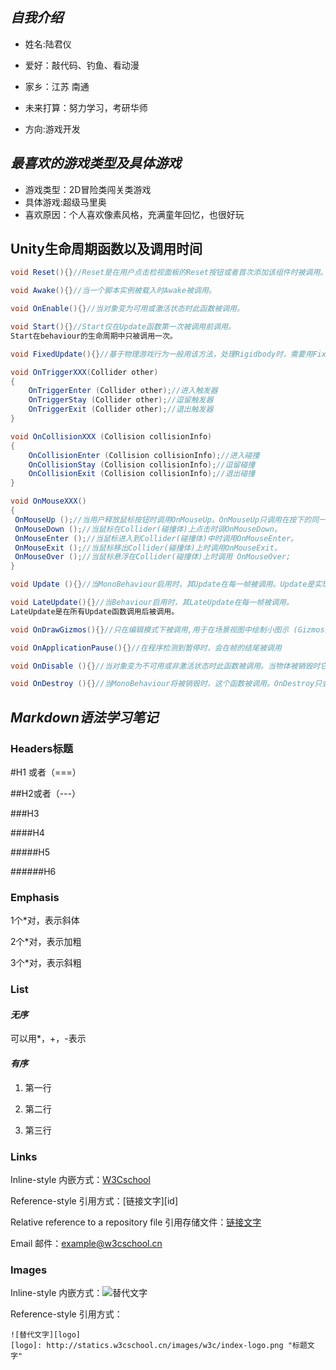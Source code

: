 ##  *自我介绍*

-  姓名:陆君仪

-  爱好：敲代码、钓鱼、看动漫

- 家乡：江苏 南通

-  未来打算：努力学习，考研华师

- 方向:游戏开发

## *最喜欢的游戏类型及具体游戏*

- 游戏类型：2D冒险类闯关类游戏
- 具体游戏:超级马里奥
- 喜欢原因：个人喜欢像素风格，充满童年回忆，也很好玩

## Unity生命周期函数以及调用时间

```c#
void Reset(){}//Reset是在用户点击检视面板的Reset按钮或者首次添加该组件时被调用。此函数只在编辑模式下被调用。Reset最常用于在检视面板中给定一个最常用的默认值。
```

```c#
void Awake(){}//当一个脚本实例被载入时Awake被调用。
```

```c#
void OnEnable(){}//当对象变为可用或激活状态时此函数被调用。
```

```c#
void Start(){}//Start仅在Update函数第一次被调用前调用。
Start在behaviour的生命周期中只被调用一次。
```

```c#
void FixedUpdate(){}//基于物理游戏行为一般用该方法，处理Rigidbody时，需要用FixedUpdate代替Update
```

```c#
void OnTriggerXXX(Collider other)
{
    OnTriggerEnter (Collider other);//进入触发器
    OnTriggerStay (Collider other);//逗留触发器
    OnTriggerExit (Collider other);//退出触发器
}
```

```c#
void OnCollisionXXX (Collision collisionInfo)
{
    OnCollisionEnter (Collision collisionInfo);//进入碰撞
    OnCollisionStay (Collision collisionInfo);//逗留碰撞
    OnCollisionExit (Collision collisionInfo);//退出碰撞
}
```

```c#
void OnMouseXXX()
{
 OnMouseUp ();//当用户释放鼠标按钮时调用OnMouseUp。OnMouseUp只调用在按下的同一物体上
 OnMouseDown ();//当鼠标在Collider(碰撞体)上点击时调OnMouseDown。
 OnMouseEnter ();//当鼠标进入到Collider(碰撞体)中时调用OnMouseEnter。
 OnMouseExit ();//当鼠标移出Collider(碰撞体)上时调用OnMouseExit。
 OnMouseOver ();//当鼠标悬浮在Collider(碰撞体)上时调用 OnMouseOver;
}
```

```c#
void Update (){}//当MonoBehaviour启用时，其Update在每一帧被调用。Update是实现各种游戏行为最常用的函数。
```

```c#
void LateUpdate(){}//当Behaviour启用时，其LateUpdate在每一帧被调用。
LateUpdate是在所有Update函数调用后被调用。
```

```c#
void OnDrawGizmos(){}//只在编辑模式下被调用,用于在场景视图中绘制小图示 (Gizmos)，以实现可视化目的
```

```c#
void OnApplicationPause(){}//在程序检测到暂停时，会在帧的结尾被调用
```

```c#
void OnDisable (){}//当对象变为不可用或非激活状态时此函数被调用。当物体被销毁时它将被调用，并且可用于任意清理代码。脚本被卸载时，OnDisable将被调用，OnEnable在脚本被载入后调用。
```

```c#
void OnDestroy (){}//当MonoBehaviour将被销毁时，这个函数被调用。OnDestroy只会在预先已经被激活的游戏物体上被调用
```

## *Markdown语法学习笔记*

### Headers标题

\#H1 或者（===）

##H2或者（---）

###H3

####H4

#####H5

######H6

### Emphasis

1个*对，表示斜体

2个*对，表示加粗

3个*对，表示斜粗

### List

#### *无序*

可以用*，+，-表示

#### *有序*

1. 第一行 

2. 第二行 

3. 第三行
### Links

Inline-style 内嵌方式：[W3Cschool](http://www.w3cschool.cn/ "W3Cschool")

Reference-style 引用方式：[链接文字][id]

Relative reference to a repository file 引用存储文件：[链接文字](../path/file/readme.text "标题文字")

Email 邮件：<example@w3cschool.cn>

### Images

Inline-style 内嵌方式：![替代文字](http://statics.w3cschool.cn/images/w3c/index-logo.png "标题文字")

Reference-style 引用方式：

```
![替代文字][logo]
[logo]: http://statics.w3cschool.cn/images/w3c/index-logo.png "标题文字"
```

